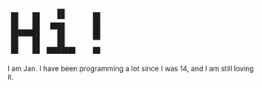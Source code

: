 ````
 ▄▄    ▄▄     ██        ▄▄              
 ██    ██     ▀▀        ██              
 ██    ██   ████        ██              
 ████████     ██        ██              
 ██    ██     ██        ▀▀              
 ██    ██  ▄▄▄██▄▄▄     ▄▄              
 ▀▀    ▀▀  ▀▀▀▀▀▀▀▀     ▀▀
````
I am Jan. I have been programming a lot since I was 14, and I am still loving it.


